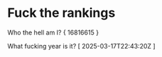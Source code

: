 # Fuck the rankings

Who the hell am I?
{ 16816615 }

What fucking year is it?
[ 2025-03-17T22:43:20Z ]
